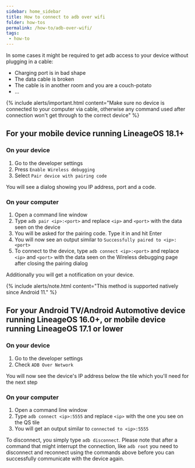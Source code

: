 ```yaml
---
sidebar: home_sidebar
title: How to connect to adb over wifi
folder: how-tos
permalink: /how-to/adb-over-wifi/
tags:
 - how-to
---
```


In some cases it might be required to get adb access to your device without plugging in a cable:
  - Charging port is in bad shape
  - The data cable is broken
  - The cable is in another room and you are a couch-potato
  - ...

{% include alerts/important.html content="Make sure no device is connected to your computer via cable,
otherwise any command used after connection won't get through to the correct device" %}


## For your mobile device running LineageOS 18.1+

### On your device

1. Go to the developer settings
2. Press `Enable Wireless debugging`
3. Select `Pair device with pairing code`

You will see a dialog showing you IP address, port and a code.

### On your computer

1. Open a command line window
2. Type `adb pair <ip>:<port>` and replace `<ip>` and `<port>` with the data seen on the device
3. You will be asked for the pairing code. Type it in and hit <key>Enter</key>
4. You will now see an output similar to
```Successfully paired to <ip>:<port>```
5. To connect to the device, type `adb connect <ip>:<port>` and replace `<ip>` and `<port>` with the data seen on the Wireless debugging page after closing the pairing dialog

Additionally you will get a notification on your device.

{% include alerts/note.html content="This method is supported natively since Android 11." %}


## For your Android TV/Android Automotive device running LineageOS 16.0+, or mobile device running LineageOS 17.1 or lower

### On your device

1. Go to the developer settings
2. Check `ADB Over Network`

You will now see the device's IP address below the tile which you'll need for the next step

### On your computer

1. Open a command line window
2. Type `adb connect <ip>:5555` and replace `<ip>` with the one you see on the QS tile
3. You will get an output similar to
```connected to <ip>:5555```

To disconnect, you simply type `adb disconnect`.
Please note that after a command that might interrupt the connection, like `adb root` you need
to disconnect and reconnect using the commands above before you can successfully communicate with
the device again.

